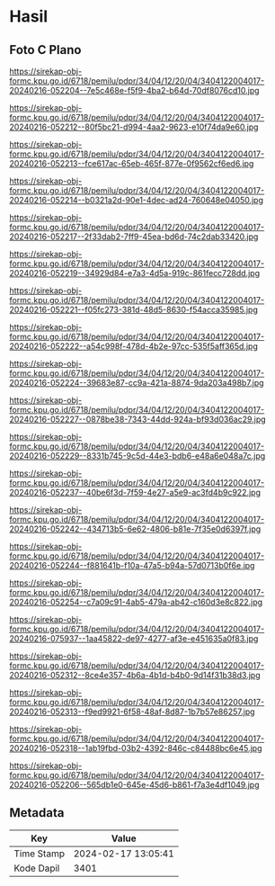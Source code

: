 # Hasil

## Foto C Plano

https://sirekap-obj-formc.kpu.go.id/6718/pemilu/pdpr/34/04/12/20/04/3404122004017-20240216-052204--7e5c468e-f5f9-4ba2-b64d-70df8076cd10.jpg

https://sirekap-obj-formc.kpu.go.id/6718/pemilu/pdpr/34/04/12/20/04/3404122004017-20240216-052212--80f5bc21-d994-4aa2-9623-e10f74da9e60.jpg

https://sirekap-obj-formc.kpu.go.id/6718/pemilu/pdpr/34/04/12/20/04/3404122004017-20240216-052213--fce617ac-65eb-465f-877e-0f9562cf6ed6.jpg

https://sirekap-obj-formc.kpu.go.id/6718/pemilu/pdpr/34/04/12/20/04/3404122004017-20240216-052214--b0321a2d-90e1-4dec-ad24-760648e04050.jpg

https://sirekap-obj-formc.kpu.go.id/6718/pemilu/pdpr/34/04/12/20/04/3404122004017-20240216-052217--2f33dab2-7ff9-45ea-bd6d-74c2dab33420.jpg

https://sirekap-obj-formc.kpu.go.id/6718/pemilu/pdpr/34/04/12/20/04/3404122004017-20240216-052219--34929d84-e7a3-4d5a-919c-861fecc728dd.jpg

https://sirekap-obj-formc.kpu.go.id/6718/pemilu/pdpr/34/04/12/20/04/3404122004017-20240216-052221--f05fc273-381d-48d5-8630-f54acca35985.jpg

https://sirekap-obj-formc.kpu.go.id/6718/pemilu/pdpr/34/04/12/20/04/3404122004017-20240216-052222--a54c998f-478d-4b2e-97cc-535f5aff365d.jpg

https://sirekap-obj-formc.kpu.go.id/6718/pemilu/pdpr/34/04/12/20/04/3404122004017-20240216-052224--39683e87-cc9a-421a-8874-9da203a498b7.jpg

https://sirekap-obj-formc.kpu.go.id/6718/pemilu/pdpr/34/04/12/20/04/3404122004017-20240216-052227--0878be38-7343-44dd-924a-bf93d036ac29.jpg

https://sirekap-obj-formc.kpu.go.id/6718/pemilu/pdpr/34/04/12/20/04/3404122004017-20240216-052229--8331b745-9c5d-44e3-bdb6-e48a6e048a7c.jpg

https://sirekap-obj-formc.kpu.go.id/6718/pemilu/pdpr/34/04/12/20/04/3404122004017-20240216-052237--40be6f3d-7f59-4e27-a5e9-ac3fd4b9c922.jpg

https://sirekap-obj-formc.kpu.go.id/6718/pemilu/pdpr/34/04/12/20/04/3404122004017-20240216-052242--434713b5-6e62-4806-b81e-7f35e0d6397f.jpg

https://sirekap-obj-formc.kpu.go.id/6718/pemilu/pdpr/34/04/12/20/04/3404122004017-20240216-052244--f881641b-f10a-47a5-b94a-57d0713b0f6e.jpg

https://sirekap-obj-formc.kpu.go.id/6718/pemilu/pdpr/34/04/12/20/04/3404122004017-20240216-052254--c7a09c91-4ab5-479a-ab42-c160d3e8c822.jpg

https://sirekap-obj-formc.kpu.go.id/6718/pemilu/pdpr/34/04/12/20/04/3404122004017-20240216-075937--1aa45822-de97-4277-af3e-e451635a0f83.jpg

https://sirekap-obj-formc.kpu.go.id/6718/pemilu/pdpr/34/04/12/20/04/3404122004017-20240216-052312--8ce4e357-4b6a-4b1d-b4b0-9d14f31b38d3.jpg

https://sirekap-obj-formc.kpu.go.id/6718/pemilu/pdpr/34/04/12/20/04/3404122004017-20240216-052313--f9ed9921-6f58-48af-8d87-1b7b57e86257.jpg

https://sirekap-obj-formc.kpu.go.id/6718/pemilu/pdpr/34/04/12/20/04/3404122004017-20240216-052318--1ab19fbd-03b2-4392-846c-c84488bc6e45.jpg

https://sirekap-obj-formc.kpu.go.id/6718/pemilu/pdpr/34/04/12/20/04/3404122004017-20240216-052206--565db1e0-645e-45d6-b861-f7a3e4df1049.jpg


## Metadata

| Key        | Value               |
| ---------- | ------------------- |
| Time Stamp | 2024-02-17 13:05:41 |
| Kode Dapil | 3401                |



